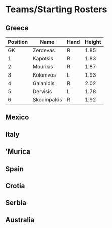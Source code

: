 # Teams/Starting Rosters  
  
## Greece

| Position | Name | Hand | Height |
| --- | --- | --- | --- |
| GK | Zerdevas | R | 1.85 |
| 1 | Kapotsis | R | 1.83 |
| 2 | Mourikis | R | 1.87 |
| 3 | Kolomvos | L | 1.93 |
| 4 | Galanidis | R | 2.02 |
| 5 | Dervisis | L | 1.78 |
| 6 | Skoumpakis | R | 1.92 |

## Mexico

## Italy

## 'Murica

## Spain

## Crotia

## Serbia

## Australia